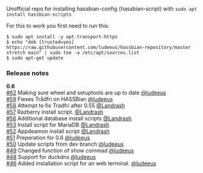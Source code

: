 Unofficial repo for installing hassbian-config (hassbian-script) with `sudo apt install hassbian-scripts`
  
For this to work you first need to run this:
```
$ sudo apt install -y apt-transport-https
$ echo "deb [trusted=yes] https://raw.githubusercontent.com/ludeeus/hassbian-repository/master stretch main" | sudo tee -a /etc/apt/sources.list
$ sudo apt-get update
```

### Release notes
**0.6**  
[#62](https://github.com/home-assistant/hassbian-scripts/pull/62) Making sure wheel and setuptools are up to date [@ludeeus](https://github.com/ludeeus)  
[#59](https://github.com/home-assistant/hassbian-scripts/pull/59) Fiexes Trådfri on HASSBian [@ludeeus](https://github.com/ludeeus)  
[#58](https://github.com/home-assistant/hassbian-scripts/pull/58) Attempt to fix Tradfri after 0.55 [@Landrash](https://github.com/Landrash)  
[#57](https://github.com/home-assistant/hassbian-scripts/pull/57) Razberry install script. [@Landrash](https://github.com/Landrash)  
[#56](https://github.com/home-assistant/hassbian-scripts/pull/56) Additional database install scripts [@Landrash](https://github.com/Landrash)  
[#53](https://github.com/home-assistant/hassbian-scripts/pull/53) Install script for MariaDB [@Landrash](https://github.com/Landrash)  
[#52](https://github.com/home-assistant/hassbian-scripts/pull/52) Appdeamon install script [@Landrash](https://github.com/Landrash)  
[#51](https://github.com/home-assistant/hassbian-scripts/pull/51) Preperation for 0.6 [@ludeeus](https://github.com/ludeeus)  
[#50](https://github.com/home-assistant/hassbian-scripts/pull/50) Update scripts from dev branch [@ludeeus](https://github.com/ludeeus)  
[#49](https://github.com/home-assistant/hassbian-scripts/pull/49) Changed function of show commad [@ludeeus](https://github.com/ludeeus)  
[#48](https://github.com/home-assistant/hassbian-scripts/pull/48) Support for duckdns [@ludeeus](https://github.com/ludeeus)  
[#46](https://github.com/home-assistant/hassbian-scripts/pull/46) Added installation script for an web terminal. [@ludeeus](https://github.com/ludeeus)  
  
